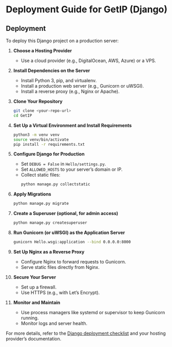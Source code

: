 # Deployment Guide for GetIP (Django)

## Deployment

To deploy this Django project on a production server:

1. **Choose a Hosting Provider**
   - Use a cloud provider (e.g., DigitalOcean, AWS, Azure) or a VPS.

2. **Install Dependencies on the Server**
   - Install Python 3, pip, and virtualenv.
   - Install a production web server (e.g., Gunicorn or uWSGI).
   - Install a reverse proxy (e.g., Nginx or Apache).

3. **Clone Your Repository**
   ```bash
   git clone <your-repo-url>
   cd GetIP
   ```

4. **Set Up a Virtual Environment and Install Requirements**
   ```bash
   python3 -m venv venv
   source venv/bin/activate
   pip install -r requirements.txt
   ```

5. **Configure Django for Production**
   - Set `DEBUG = False` in `Hello/settings.py`.
   - Set `ALLOWED_HOSTS` to your server’s domain or IP.
   - Collect static files:
     ```bash
     python manage.py collectstatic
     ```

6. **Apply Migrations**
   ```bash
   python manage.py migrate
   ```

7. **Create a Superuser (optional, for admin access)**
   ```bash
   python manage.py createsuperuser
   ```

8. **Run Gunicorn (or uWSGI) as the Application Server**
   ```bash
   gunicorn Hello.wsgi:application --bind 0.0.0.0:8000
   ```

9. **Set Up Nginx as a Reverse Proxy**
   - Configure Nginx to forward requests to Gunicorn.
   - Serve static files directly from Nginx.

10. **Secure Your Server**
    - Set up a firewall.
    - Use HTTPS (e.g., with Let’s Encrypt).

11. **Monitor and Maintain**
    - Use process managers like systemd or supervisor to keep Gunicorn running.
    - Monitor logs and server health.

For more details, refer to the [Django deployment checklist](https://docs.djangoproject.com/en/stable/howto/deployment/checklist/) and your hosting provider’s documentation.

